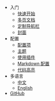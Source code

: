 * 入门
    * [快速开始](zh-cn/quickstart.md)
    * [多页文档](zh-cn/more-pages.md)
    * [定制导航栏](zh-cn/custom-navbar.md)
    * [封面](zh-cn/cover.md)
* 配置
    * [配置项](zh-cn/configuration.md)
    * [主题](zh-cn/themes.md)
    * [使用插件](zh-cn/plugins.md)
    * [Markdown 配置](zh-cn/markdown.md)
    * [代码高亮](zh-cn/language-highlight.md)
* 多语言
    * [中文](zh-cn/themes.md)
    * [English](en-cn/themes.md)
* [GitHub<i class="iconfont icon-share"></i>](https://github.com/docsifyjs/docsify/)
